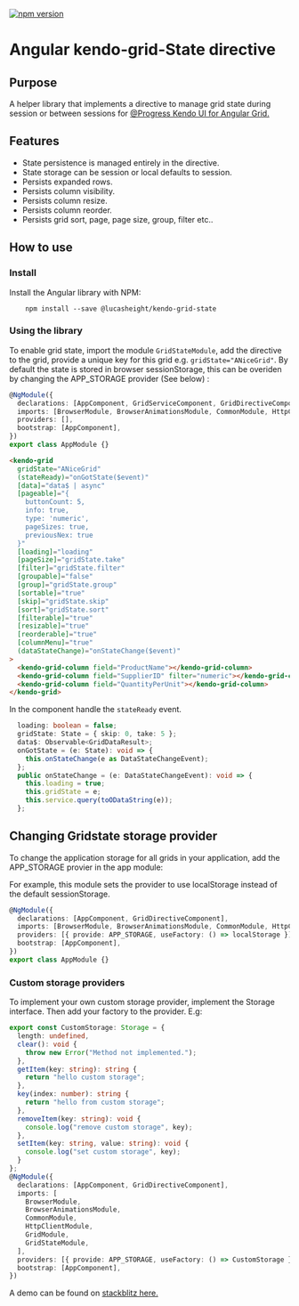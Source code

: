 [![npm version](https://badge.fury.io/js/%40lucasheight%2Fkendo-grid-state.svg)](https://badge.fury.io/js/%40lucasheight%2Fkendo-grid-state)

# Angular kendo-grid-State directive

## Purpose

A helper library that implements a directive to manage grid state during session or between sessions for [@Progress Kendo UI for Angular Grid.](https://www.telerik.com/kendo-angular-ui)

## Features

- State persistence is managed entirely in the directive.
- State storage can be session or local defaults to session.
- Persists expanded rows.
- Persists column visibility.
- Persists column resize.
- Persists column reorder.
- Persists grid sort, page, page size, group, filter etc..

## How to use

### Install

Install the Angular library with NPM:

```
    npm install --save @lucasheight/kendo-grid-state
```

### Using the library

To enable grid state, import the module `GridStateModule`, add the directive to the grid, provide a unique key for this grid e.g. `gridState="ANiceGrid"`.
By default the state is stored in browser sessionStorage, this can be overiden by changing the APP_STORAGE provider (See below) :

```typescript
@NgModule({
  declarations: [AppComponent, GridServiceComponent, GridDirectiveComponent],
  imports: [BrowserModule, BrowserAnimationsModule, CommonModule, HttpClientModule, GridModule, GridStateModule],
  providers: [],
  bootstrap: [AppComponent],
})
export class AppModule {}
```

```html
<kendo-grid
  gridState="ANiceGrid"
  (stateReady)="onGotState($event)"
  [data]="data$ | async"
  [pageable]="{
    buttonCount: 5,
    info: true,
    type: 'numeric',
    pageSizes: true,
    previousNex: true
  }"
  [loading]="loading"
  [pageSize]="gridState.take"
  [filter]="gridState.filter"
  [groupable]="false"
  [group]="gridState.group"
  [sortable]="true"
  [skip]="gridState.skip"
  [sort]="gridState.sort"
  [filterable]="true"
  [resizable]="true"
  [reorderable]="true"
  [columnMenu]="true"
  (dataStateChange)="onStateChange($event)"
>
  <kendo-grid-column field="ProductName"></kendo-grid-column>
  <kendo-grid-column field="SupplierID" filter="numeric"></kendo-grid-column>
  <kendo-grid-column field="QuantityPerUnit"></kendo-grid-column>
</kendo-grid>
```

In the component handle the `stateReady` event.

```typescript
  loading: boolean = false;
  gridState: State = { skip: 0, take: 5 };
  data$: Observable<GridDataResult>;
  onGotState = (e: State): void => {
    this.onStateChange(e as DataStateChangeEvent);
  };
  public onStateChange = (e: DataStateChangeEvent): void => {
    this.loading = true;
    this.gridState = e;
    this.service.query(toODataString(e));
  };
```

## Changing Gridstate storage provider

To change the application storage for all grids in your application, add the APP_STORAGE provier in the app module:

For example, this module sets the provider to use localStorage instead of the default sessionStorage.

```typescript
@NgModule({
  declarations: [AppComponent, GridDirectiveComponent],
  imports: [BrowserModule, BrowserAnimationsModule, CommonModule, HttpClientModule, GridModule, GridStateModule],
  providers: [{ provide: APP_STORAGE, useFactory: () => localStorage }],
  bootstrap: [AppComponent],
})
export class AppModule {}
```

### Custom storage providers

To implement your own custom storage provider, implement the Storage interface. Then add your factory to the provider. E.g:

```typescript
export const CustomStorage: Storage = {
  length: undefined,
  clear(): void {
    throw new Error("Method not implemented.");
  },
  getItem(key: string): string {
    return "hello custom storage";
  },
  key(index: number): string {
    return "hello from custom storage";
  },
  removeItem(key: string): void {
    console.log("remove custom storage", key);
  },
  setItem(key: string, value: string): void {
    console.log("set custom storage", key);
  }
};
@NgModule({
  declarations: [AppComponent, GridDirectiveComponent],
  imports: [
    BrowserModule,
    BrowserAnimationsModule,
    CommonModule,
    HttpClientModule,
    GridModule,
    GridStateModule,
  ],
  providers: [{ provide: APP_STORAGE, useFactory: () => CustomStorage }],
  bootstrap: [AppComponent],
})
```

A demo can be found on [stackblitz here.](https://stackblitz.com/edit/angular-kendo-grid-state-directive)
